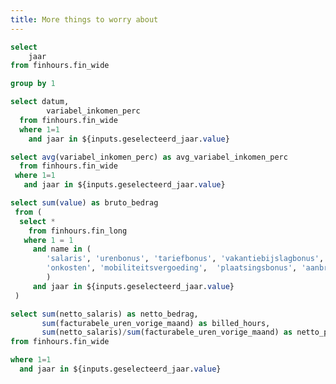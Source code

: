 ```yaml
---
title: More things to worry about
---
```


<Dropdown
    name=geselecteerd_jaar
    data={jaar_selector}
    value=jaar
    multiple=true
    selectAllByDefault=true
/>

<Grid cols=4>
  <BigValue 
    data={total_bruto} 
    value=bruto_bedrag
    title="Totaal Bruto verdiend"
    fmt=eur
  />

  <BigValue 
    data={total_netto} 
    value=netto_bedrag
    title="Totaal Netto verdiend"
    fmt=eur
  />

  <BigValue 
    data={total_netto} 
    value=billed_hours
    title="Totaal Billable uren"
  />

  <BigValue 
    data={total_netto} 
    value=netto_per_billed_hour
    title="Netto per billed uur"
    fmt=eur
  />
</Grid>

<LineChart
    data={perc_variable_inc}
    title='Percentage inkomen uit Bonussen per maand'
    x=datum
    y=variabel_inkomen_perc
    yFmt=pct0
    markers=true
    markerShape=emptyCircle>
    <ReferenceLine
        data={perc_variable_inc_avg}
        y=avg_variabel_inkomen_perc
        label=Gem.
        color=#27445D
        labelPosition="aboveStart"
    />
</LineChart>


```sql jaar_selector
select 
    jaar
from finhours.fin_wide

group by 1
```

```sql perc_variable_inc
select datum, 
        variabel_inkomen_perc
  from finhours.fin_wide 
  where 1=1 
    and jaar in ${inputs.geselecteerd_jaar.value}

```

```sql perc_variable_inc_avg
select avg(variabel_inkomen_perc) as avg_variabel_inkomen_perc
  from finhours.fin_wide
 where 1=1
   and jaar in ${inputs.geselecteerd_jaar.value}
```

```sql total_bruto
select sum(value) as bruto_bedrag 
 from (
  select * 
    from finhours.fin_long
   where 1 = 1
     and name in (
        'salaris', 'urenbonus', 'tariefbonus', 'vakantiebijslagbonus', 'vakantiebijslag',
        'onkosten', 'mobiliteitsvergoeding',  'plaatsingsbonus', 'aanbrengbonus'
        )
     and jaar in ${inputs.geselecteerd_jaar.value}
 )
```

```sql total_netto
select sum(netto_salaris) as netto_bedrag, 
       sum(facturabele_uren_vorige_maand) as billed_hours, 
       sum(netto_salaris)/sum(facturabele_uren_vorige_maand) as netto_per_billed_hour
from finhours.fin_wide

where 1=1
  and jaar in ${inputs.geselecteerd_jaar.value}
```